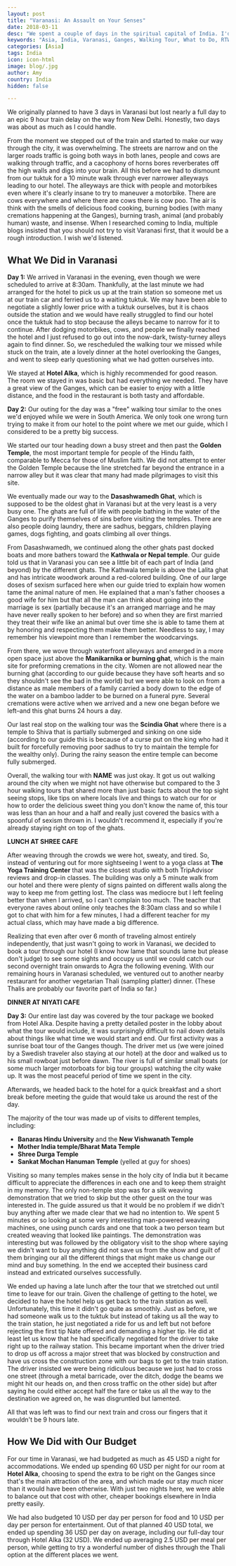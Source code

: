 ```yaml
---
layout: post
title: "Varanasi: An Assault on Your Senses"
date: 2018-03-11
desc: "We spent a couple of days in the spiritual capital of India. I'd read plenty of warnings not to visit this city first when coming to India. We probably should have listened."
keywords: "Asia, India, Varanasi, Ganges, Walking Tour, What to Do, RTW"
categories: [Asia]
tags: India
icon: icon-html
image: blog/.jpg
author: Amy
country: India
hidden: false

---
```


We originally planned to have 3 days in Varanasi but lost nearly a full day to an epic 9 hour train delay on the way from New Delhi. Honestly, two days was about as much as I could handle. 

From the moment we stepped out of the train and started to make our way through the city, it was overwhelming. The streets are narrow and on the larger roads traffic is going both ways in both lanes, people and cows are walking through traffic, and a cacophony of horns bores reverberates off the high walls and digs into your brain. All this before we had to dismount from our tuktuk for a 10 minute walk through ever narrower alleyways leading to our hotel. The alleyways are thick with people and motorbikes even where it's clearly insane to try to maneuver a motorbike. There are cows everywhere and where there are cows there is cow poo. The air is think with the smells of delicious food cooking, burning bodies (with many cremations happening at the Ganges), burning trash, animal (and probably human) waste, and insense. When I researched coming to India, multiple blogs insisted that you should not try to visit Varanasi first, that it would be a rough introduction. I wish we'd listened.

## <i class="fa fa-check-square" aria-hidden="true" style="color:#2495C4;"></i> What We Did in Varanasi

**Day 1:** We arrived in Varanasi in the evening, even though we were scheduled to arrive at 8:30am. Thankfully, at the last minute we had arranged for the hotel to pick us up at the train station so someone met us at our train car and ferried us to a waiting tuktuk. We may have been able to negotiate a slightly lower price with a tuktuk ourselves, but it is chaos outside the station and we would have really struggled to find our hotel once the tuktuk had to stop because the alleys became to narrow for it to continue. After dodging motorbikes, cows, and people we finally reached the hotel and I just refused to go out into the now-dark, twisty-turney alleys again to find dinner. So, we rescheduled the walking tour we missed while stuck on the train, ate a lovely dinner at the hotel overlooking the Ganges, and went to sleep early questioning what we had gotten ourselves into. 

We stayed at **Hotel Alka**, which is highly recommended for good reason. The room we stayed in was basic but had everything we needed. They have a great view of the Ganges, which can be easier to enjoy with a little distance, and the food in the restaurant is both tasty and affordable.

**Day 2:** Our outing for the day was a "free" walking tour similar to the ones we'd enjoyed while we were in South America. We only took one wrong turn trying to make it from our hotel to the point where we met our guide, which I considered to be a pretty big success.

We started our tour heading down a busy street and then past the **Golden Temple**, the most important temple for people of the Hindu faith, comparable to Mecca for those of Muslim faith. We did not attempt to enter the Golden Temple because the line stretched far beyond the entrance in a narrow alley but it was clear that many had made pilgrimages to visit this site. 

We eventually made our way to the **Dasashwamedh Ghat**, which is supposed to be the oldest ghat in Varanasi but at the very least is a very busy one. The ghats are full of life with people bathing in the water of the Ganges to purify themselves of sins before visiting the temples. There are also people doing laundry, there are sadhus, beggars, children playing games, dogs fighting, and goats climbing all over things. 

From Dasashwamedh, we continued along the other ghats past docked boats and more bathers toward the **Kathwala or Nepal temple**. Our guide told us that in Varanasi you can see a little bit of each part of India (and beyond) by the different ghats. The Kathwala temple is above the Lalita ghat and has intricate woodwork around a red-colored building. One of our large doses of sexism surfaced here when our guide tried to explain how women tame the animal nature of men. He explained that a man's father chooses a good wife for him but that all the man can think about going into the marriage is sex (partially because it's an arranged marriage and he may have never really spoken to her before) and so when they are first married they treat their wife like an animal but over time she is able to tame them at by honoring and respecting them make them better. Needless to say, I may remember his viewpoint more than I remember the woodcarvings.

From there, we wove through waterfront alleyways and emerged in a more open space just above the **Manikarnika or burning ghat**, which is the main site for preforming cremations in the city. Women are not allowed near the burning ghat (according to our guide because they have soft hearts and so they shouldn't see the bad in the world) but we were able to look on from a distance as male members of a family carried a body down to the edge of the water on a bamboo ladder to be burned on a funeral pyre. Several cremations were active when we arrived and a new one began before we left–and this ghat burns 24 hours a day. 

Our last real stop on the walking tour was the **Scindia Ghat** where there is a temple to Shiva that is partially submerged and sinking on one side (according to our guide this is because of a curse put on the king who had it built for forcefully removing poor sadhus to try to maintain the temple for the wealthy only). During the rainy season the entire temple can become fully submerged. 

Overall, the walking tour with **NAME** was just okay. It got us out walking around the city when we might not have otherwise but compared to the 3 hour walking tours that shared more than just basic facts about the top sight seeing stops, like tips on where locals live and things to watch our for or how to order the delicious sweet thing you don't know the name of, this tour was less than an hour and a half and really just covered the basics with a spoonful of sexism thrown in. I wouldn't recommend it, especially if you're already staying right on top of the ghats.

**LUNCH AT SHREE CAFE**

After weaving through the crowds we were hot, sweaty, and tired. So, instead of venturing out for more sightseeing I went to a yoga class at **The Yoga Training Center** that was the closest studio with both TripAdvisor reviews and drop-in classes. The building was only a 5 minute walk from our hotel and there were plenty of signs painted on different walls along the way to keep me from getting lost. The class was mediocre but I left feeling better than when I arrived, so I can't complain too much. The teacher that everyone raves about online only teaches the 8:30am class and so while I got to chat with him for a few minutes, I had a different teacher for my actual class, which may have made a big difference. 

Realizing that even after over 6 month of traveling almost entirely independently, that just wasn't going to work in Varanasi, we decided to book a tour through our hotel (I know how lame that sounds lame but please don't judge) to see some sights and occupy us until we could catch our second overnight train onwards to Agra the following evening. With our remaining hours in Varanasi scheduled, we ventured out to another nearby restaurant for another vegetarian Thali (sampling platter) dinner. (These Thalis are probably our favorite part of India so far.)

**DINNER AT NIYATI CAFE**

**Day 3:** Our entire last day was covered by the tour package we booked from Hotel Alka. Despite having a pretty detailed poster in the lobby about what the tour would include, it was surprisingly difficult to nail down details about things like what time we would start and end. Our first activity was a sunrise boat tour of the Ganges though. The driver met us (we were joined by a Swedish traveler also staying at our hotel) at the door and walked us to his small rowboat just before dawn. The river is full of similar small boats (or some much larger motorboats for big tour groups) watching the city wake up. It was the most peaceful period of time we spent in the city. 

Afterwards, we headed back to the hotel for a quick breakfast and a short break before meeting the guide that would take us around the rest of the day. 

The majority of the tour was made up of visits to different temples, including:
- **Banaras Hindu University** and the **New Vishwanath Temple**
- **Mother India temple/Bharat Mata Temple**
- **Shree Durga Temple**
- **Sankat Mochan Hanuman Temple** (yelled at guy for shoes)

Visiting so many temples makes sense in the holy city of India but it became difficult to appreciate the differences in each one and to keep them straight in my memory. The only non-temple stop was for a silk weaving demonstration that we tried to skip but the other guest on the tour was interested in. The guide assured us that it would be no problem if we didn't buy anything after we made clear that we had no intention to. We spent 5 minutes or so looking at some very interesting man-powered weaving machines, one using punch cards and one that took a two person team but created weaving that looked like paintings. The demonstration was interesting but was followed by the obligatory visit to the shop where saying we didn't want to buy anything did not save us from the show and guilt of them bringing our all the different things that might make us change our mind and buy something. In the end we accepted their business card instead and extricated ourselves successfully. 

We ended up having a late lunch after the tour that we stretched out until time to leave for our train. Given the challenge of getting to the hotel, we decided to have the hotel help us get back to the train station as well. Unfortunately, this time it didn't go quite as smoothly. Just as before, we had someone walk us to the tuktuk but instead of taking us all the way to the train station, he just negotiated a ride for us and left but not before rejecting the first tip Nate offered and demanding a higher tip. He did at least let us know that he had specifically negotiated for the driver to take right up to the railway station. This became important when the driver tried to drop us off across a major street that was blocked by construction and have us cross the construction zone with our bags to get to the train station. The driver insisted we were being ridiculous because we just had to cross one street (through a metal barricade, over the ditch, dodge the beams we might hit our heads on, and then cross traffic on the other side) but after saying he could either accept half the fare or take us all the way to the destination we agreed on, he was disgruntled but lamented. 

All that was left was to find our next train and cross our fingers that it wouldn't be 9 hours late.   

## <i class="fa fa-check-square" aria-hidden="true" style="color:#2495C4;"></i> How We Did with Our Budget

For our time in Varanasi, we had budgeted as much as 45 USD a night for accommodations. We ended up spending 60 USD per night for our room at **Hotel Alka**, choosing to spend the extra to be right on the Ganges since that's the main attraction of the area, and which made our stay _much_ nicer than it would have been otherwise. With just two nights here, we were able to balance out that cost with other, cheaper bookings elsewhere in India pretty easily.

We had also budgeted 10 USD per day per person for food and 10 USD per day per person for entertainment. Out of that planned 40 USD total, we ended up spending 36 USD per day on average, including our full-day tour through Hotel Alka (32 USD). We ended up averaging 2.5 USD per meal per person, while getting to try a wonderful number of dishes through the Thali option at the different places we went.
